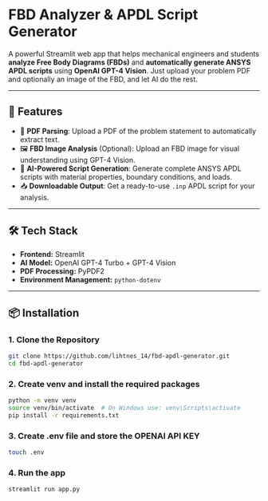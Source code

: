 # FBD Analyzer & APDL Script Generator

A powerful Streamlit web app that helps mechanical engineers and students **analyze Free Body Diagrams (FBDs)** and **automatically generate ANSYS APDL scripts** using **OpenAI GPT-4 Vision**. Just upload your problem PDF and optionally an image of the FBD, and let AI do the rest.

---

## 🚀 Features

- 📄 **PDF Parsing**: Upload a PDF of the problem statement to automatically extract text.
- 🖼️ **FBD Image Analysis** (Optional): Upload an FBD image for visual understanding using GPT-4 Vision.
- 🧠 **AI-Powered Script Generation**: Generate complete ANSYS APDL scripts with material properties, boundary conditions, and loads.
- 📥 **Downloadable Output**: Get a ready-to-use `.inp` APDL script for your analysis.

---

## 🛠️ Tech Stack

- **Frontend:** Streamlit  
- **AI Model:** OpenAI GPT-4 Turbo + GPT-4 Vision  
- **PDF Processing:** PyPDF2  
- **Environment Management:** `python-dotenv`

---

## 📦 Installation

### 1. Clone the Repository
```bash
git clone https://github.com/lihtnes_14/fbd-apdl-generator.git
cd fbd-apdl-generator
```

### 2. Create venv and install the required packages
```bash
python -m venv venv
source venv/bin/activate  # On Windows use: venv\Scripts\activate
pip install -r requirements.txt
```

### 3. Create .env file and store the OPENAI API KEY
```bash
touch .env
```

### 4. Run the app
```bash
streamlit run app.py
```

